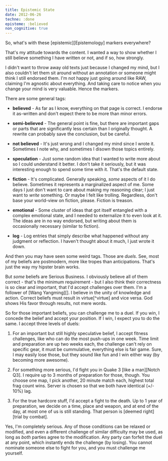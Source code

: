 ```yaml
---
title: Epistemic State
date: 2012-06-26
techne: :done
episteme: :believed
non_cognitive: true
---
```


So, what's with these [epistemic][Epistemology] markers everywhere?

That's my attitude towards the content. I wanted a way to show whether I still believe something I have written or not, and if so, how strongly.

I didn't want to throw away old texts just because I changed my mind, but I also couldn't let them sit around without an annotation or someone might think I still endorsed them. I'm not happy just going around like RAW, claiming I'm agnostic about everything. And taking care to notice when you change your mind is very valuable. Hence the markers.

There are some general tags:

- **believed** - As far as I know, everything on that page is correct. I endorse it as-written and don't expect there to be more than minor errors.

- **semi-believed** - The general point is fine, but there are important gaps or parts that are significantly less certain than I originally thought. A rewrite can probably save the conclusion, but be careful.

- **not believed** - It's just wrong and I changed my mind since I wrote it. Sometimes I note why, and sometimes I disown those topics entirely.

- **speculation** - Just some random idea that I wanted to write more about so I could understand it better. I don't take it seriously, but it was interesting enough to spend some time with it. That's the default state.

- **fiction** - It's complicated. Generally speaking, *some* aspects of it I do believe. Sometimes it represents a marginalized aspect of me. Some days I just don't want to care about making my reasoning clear; I just want to *write* something. Or maybe I felt like trolling. Regardless, don't base your world-view on fiction, please. Fiction is treason.

- **emotional** - Some cluster of ideas that got itself entangled with a complex emotional state, and I needed to externalize it to even look at it. The ideas are in no way endorsed, but writing about them is occasionally necessary (similar to fiction).

- **log** - Log entries that simply describe what happened without any judgment or reflection. I haven't thought about it much, I just wrote it down.

And then you may have seen some weird tags. Those are *duels*. See, most of my beliefs are postmodern, more like tropes than anticipations. That's just the way my hipster brain works.

But *some* beliefs are Serious Business. I obviously believe all of them correct - that's the minimum requirement - but I also think their correctness is so clear and important, that I'd accept challenges over them. I'm a follower of [Wang Yangming][]. I believe in the unity of knowledge and action. Correct beliefs must result in virtue[^virtue] and vice versa. God shows His favor through results, not mere words.

So for those important beliefs, you can challenge me to a duel. If you win, I concede the belief and accept your position. If I win, I expect you to do the same. I accept three levels of duels:

1. For an important but still highly speculative belief, I accept fitness challenges, like who can do the most push-ups in one week. Time limit and preparation are up two weeks each, the challenge can't rely on specific gear, it must be cummulative, everything else is fair game. Sure, I may easily lose those, but they sound like fun and I win either way (by becoming more awesome).

2. For something more serious, I'd fight you in Quake 3 [like a man][Notch Q3]. I require up to 3 months of preparation for those, though. You choose one map, I pick another, 20 minute match each, highest total frag count wins. Server is chosen so that we both have identical (+/- 10%) lag.

3. For the true hardcore stuff, I'd accept a fight to the death. Up to 1 year of preparation, we decide on a time, place and weapon, and at end of the day, at most one of us is still standing. That person is [deemed right][trial by combat].

Yes, I'm completely serious. Any of those conditions can be relaxed or modified, and even a different challenge of similar difficulty may be used, as long as *both* parties agree to the modification. Any party can forfeit the duel at any point, which instantly ends the challenge (by losing). You cannot nominate someone else to fight for you, and you must challenge me yourself.
